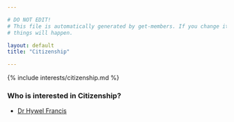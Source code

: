 ```yaml
---

# DO NOT EDIT!
# This file is automatically generated by get-members. If you change it, bad
# things will happen.

layout: default
title: "Citizenship"

---
```


{% include interests/citizenship.md %}

### Who is interested in Citizenship?


* [Dr Hywel Francis](../members/dr-hywel-francis.html)
